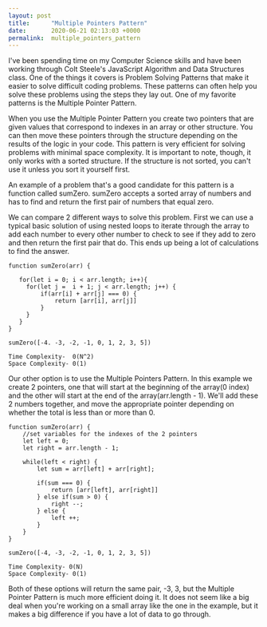 ```yaml
---
layout: post
title:      "Multiple Pointers Pattern"
date:       2020-06-21 02:13:03 +0000
permalink:  multiple_pointers_pattern
---
```



I've been spending time on my Computer Science skills and have been working through Colt Steele's JavaScript Algorithm and Data Structures class. One of the things it covers is Problem Solving Patterns that make it easier to solve difficult coding problems. These patterns can often help you solve these problems using the steps they lay out. One of my favorite patterns is the Multiple Pointer Pattern.

When you use the  Multiple Pointer Pattern you create two pointers that are given values that correspond to indexes in an array or other structure. You can then move these pointers through the structure depending on the results of the logic in your code. This pattern is very efficient for solving problems with minimal space complexity. It is important to note, though, it only works with a sorted structure. If the structure is not sorted, you can't use it unless you sort it yourself first.

An example of a problem that's a good candidate for this pattern is a function called sumZero. sumZero accepts a sorted array of numbers and has to find and return the first pair of numbers that equal zero.

We can compare 2 different ways to solve this problem. First we can use a typical basic solution of using nested loops to iterate through the array to add each number to every other number to check to see if they add to zero and then return the first pair that do. This ends up being a lot of calculations to find the answer.

```
function sumZero(arr) {
   
   for(let i = 0; i < arr.length; i++){     
     for(let j =  i + 1; j < arr.length; j++) {
         if(arr[i] + arr[j] === 0) {
             return [arr[i], arr[j]]
         }
     }
   }
}

sumZero([-4. -3, -2, -1, 0, 1, 2, 3, 5])

Time Complexity-  0(N^2)
Space Complexity- 0(1)
```

Our other option is to use the Multiple Pointers Pattern. In this example we create 2 pointers, one that will start at the beginning of the array(0 index) and the other will start at the end of the array(arr.length - 1). We'll add these 2 numbers together, and move the appropriate pointer depending on whether the total is less than or more than 0.

```
function sumZero(arr) {
    //set variables for the indexes of the 2 pointers
    let left = 0;
    let right = arr.length - 1;
    
    while(left < right) {        
        let sum = arr[left] + arr[right];
        
        if(sum === 0) {
            return [arr[left], arr[right]]            
        } else if(sum > 0) {
            right --;
        } else {
            left ++;
        }
    }
}

sumZero([-4, -3, -2, -1, 0, 1, 2, 3, 5])

Time Complexity- 0(N)
Space Complexity- 0(1)
```
Both of these options will return the same pair, -3, 3, but the Multiple Pointer Pattern is much more efficient doing it.  It does not seem like a big deal when you're working on a small array like the one in the example, but it makes a big difference if you have a lot of data to go through.
